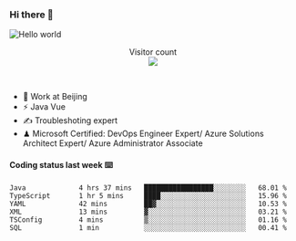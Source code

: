 ### Hi there 👋

<img src="https://raw.githubusercontent.com/sagar-viradiya/sagar-viradiya/master/resources/banner.png" alt="Hello world">
<p align="center"> 
  Visitor count<br/>
  <img src="https://profile-counter.glitch.me/youszoe/count.svg" />
</p>
<br/>

- 🍻 Work at Beijing 
- ⚡ Java Vue
- ✍️ Troubleshoting expert
- ♟  Microsoft Certified: DevOps Engineer Expert/ Azure Solutions Architect Expert/ Azure Administrator Associate

#### Coding status last week ⌨️

<!--START_SECTION:waka-->

```text
Java             4 hrs 37 mins   █████████████████░░░░░░░░   68.01 %
TypeScript       1 hr 5 mins     ████░░░░░░░░░░░░░░░░░░░░░   15.96 %
YAML             42 mins         ██▓░░░░░░░░░░░░░░░░░░░░░░   10.53 %
XML              13 mins         ▓░░░░░░░░░░░░░░░░░░░░░░░░   03.21 %
TSConfig         4 mins          ▒░░░░░░░░░░░░░░░░░░░░░░░░   01.16 %
SQL              1 min           ░░░░░░░░░░░░░░░░░░░░░░░░░   00.41 %
```

<!--END_SECTION:waka-->

<br/>
<center><img src="http://ghchart.rshah.org/409ba5/yousazoe" alt="" /></center>


